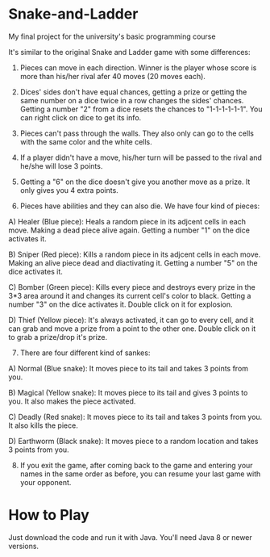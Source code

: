 # Snake-and-Ladder

My final project for the university's basic programming course


It's similar to the original Snake and Ladder game with some differences:


1. Pieces can move in each direction. Winner is the player whose score is more than his/her rival afer 40 moves (20 moves each).


2. Dices' sides don't have equal chances, getting a prize or getting the same number on a dice twice in a row changes the sides' chances. Getting a number "2" from a dice resets the chances to "1-1-1-1-1-1". You can right click on dice to get its info.


3. Pieces can't pass through the walls. They also only can go to the cells with the same color and the white cells.


4. If a player didn't have a move, his/her turn will be passed to the rival and he/she will lose 3 points.


5. Getting a "6" on the dice doesn't give you another move as a prize. It only gives you 4 extra points.


6. Pieces have abilities and they can also die. We have four kind of pieces:

A) Healer (Blue piece): Heals a random piece in its adjcent cells in each move. Making a dead piece alive again. Getting a number "1" on the dice activates it.

B) Sniper (Red piece): Kills a random piece in its adjcent cells in each move. Making an alive piece dead and diactivating it. Getting a number "5" on the dice activates it.

C) Bomber (Green piece): Kills every piece and destroys every prize in the 3*3 area around it and changes its current cell's color to black. Getting a number "3" on the dice activates it. Double click on it for explosion. 

D) Thief (Yellow piece): It's always activated, it can go to every cell, and it can grab and move a prize from a point to the other one. Double click on it to grab a prize/drop it's prize.


7. There are four different kind of sankes:

A) Normal (Blue snake): It moves piece to its tail and takes 3 points from you.

B) Magical (Yellow snake): It moves piece to its tail and gives 3 points to you. It also makes the piece activated.

C) Deadly (Red snake): It moves piece to its tail and takes 3 points from you. It also kills the piece.

D) Earthworm (Black snake): It moves piece to a random location and takes 3 points from you.


8. If you exit the game, after coming back to the game and entering your names in the same order as before, you can resume your last game with your opponent.

# How to Play

Just download the code and run it with Java. You'll need Java 8 or newer versions.
